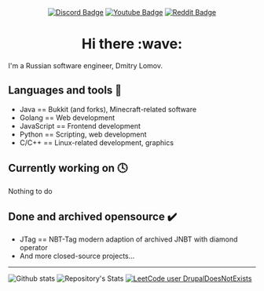 <div id="header" align="center">
  <div id="badges">
    <a href="https://discordapp.com/users/witwar#7653"><img src="https://img.shields.io/badge/Discord-738ADB?style=for-the-badge&logo=discord&logoColor=white" alt="Discord Badge"/></a>
    <a href="https://youtube.com/"><img src="https://img.shields.io/badge/YouTube-red?style=for-the-badge&logo=youtube&logoColor=white" alt="Youtube Badge"/></a>
    <a href="https://reddit.com/"><img src="https://img.shields.io/badge/Reddit-orange?style=for-the-badge&logo=reddit&logoColor=white" alt="Reddit Badge"/></a>
  </div>
  <h1>
    Hi there
    :wave:
  </h1>
</div>

I'm a Russian software engineer, Dmitry Lomov.

## Languages and tools :hammer:
- Java       == Bukkit (and forks), Minecraft-related software
- Golang     == Web development
- JavaScript == Frontend development
- Python     == Scripting, web development
- C/C++      == Linux-related development, graphics

## Currently working on :clock4:
Nothing to do

## Done and archived opensource :heavy_check_mark:
- JTag == NBT-Tag modern adaption of archived JNBT with diamond operator
- And more closed-source projects...

---

![Github stats](https://github-readme-stats.vercel.app/api?username=DrupalDoesNotExists&theme=dark)
![Repository's Stats](https://github-readme-stats.vercel.app/api/top-langs/?username=DrupalDoesNotExists&theme=dark)
[![LeetCode user DrupalDoesNotExists](https://img.shields.io/badge/dynamic/json?style=for-the-badge&labelColor=black&color=%23ffa116&label=Solved&query=solvedOverTotal&url=https%3A%2F%2Fleetcode-badge.vercel.app%2Fapi%2Fusers%2FDrupalDoesNotExists&logo=leetcode&logoColor=yellow)](https://leetcode.com/DrupalDoesNotExists/)

<!--
**DrupalDoesNotExists/DrupalDoesNotExists** is a ✨ _special_ ✨ repository because its `README.md` (this file) appears on your GitHub profile.

Here are some ideas to get you started:

- 🔭 I’m currently working on ...
- 🌱 I’m currently learning ...
- 👯 I’m looking to collaborate on ...
- 🤔 I’m looking for help with ...
- 💬 Ask me about ...
- 📫 How to reach me: ...
- 😄 Pronouns: ...
- ⚡ Fun fact: ...
-->

